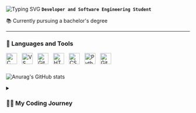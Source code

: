 ![Typing SVG](https://readme-typing-svg.herokuapp.com/?color=8fff00&size=35&center=true&vCenter=true&width=1000&lines=Hello,+My+name+is+Bianca+Pastega;Welcome+to+my+GitHub!+:%29)
**`Developer and Software Engineering Student`**

📚 Currently pursuing a bachelor's degree 

---

### 🧰 Languages and Tools
<img align="left" alt="C" width="30px" style="padding-right:10px;" src="https://cdn.jsdelivr.net/gh/devicons/devicon/icons/cplusplus/cplusplus-line.svg" /> 
<img align="left" alt="VS" width="30px" style="padding-right:10px;" src="https://cdn.jsdelivr.net/gh/devicons/devicon/icons/vscode/vscode-original.svg" /> 
<img align="left" alt="Git" width="30px" style="padding-right:10px;" src="https://cdn.jsdelivr.net/gh/devicons/devicon/icons/git/git-original.svg" />
<img align="left" alt="HTML" width="30px" style="padding-right:10px;" src="https://cdn.jsdelivr.net/gh/devicons/devicon/icons/html5/html5-plain.svg" />
<img align="left" alt="CSS" width="30px" style="padding-right:10px;" src="https://cdn.jsdelivr.net/gh/devicons/devicon/icons/css3/css3-plain.svg" />
<img align="left" alt="Python" width="30px" style="padding-right:10px;" src="https://cdn.jsdelivr.net/gh/devicons/devicon/icons/python/python-plain.svg" />
<img align="left" alt="GitHub" width="30px" style="padding-right:10px;" src="https://cdn.jsdelivr.net/gh/devicons/devicon/icons/github/github-original.svg" />
<br />

#
![Anurag's GitHub stats](https://github-readme-stats.vercel.app/api?username=bpastega&show_icons=true&theme=highcontrast)

<details>
 <summary><h3>👨‍💻 My Coding Journey</h3></summary>
 <p>I first tried my hand at coding while taking a computer science course fresh out of high school and I fell absolutely in love with it. After a few years and a few disasters here and there (hello covid!) I decided to pivot to studying Software Engineering at a different program, and currently plan to get my bachelor's degree in that area.</p>
</details>

<!--
**bpastega/bpastega** is a ✨ _special_ ✨ repository because its `README.md` (this file) appears on your GitHub profile.

Here are some ideas to get you started:

- 🔭 I’m currently working on ...
- 🌱 I’m currently learning ...
- 👯 I’m looking to collaborate on ...
- 🤔 I’m looking for help with ...
- 💬 Ask me about ...
- 📫 How to reach me: ...
- 😄 Pronouns: ...
- ⚡ Fun fact: ...
-->
